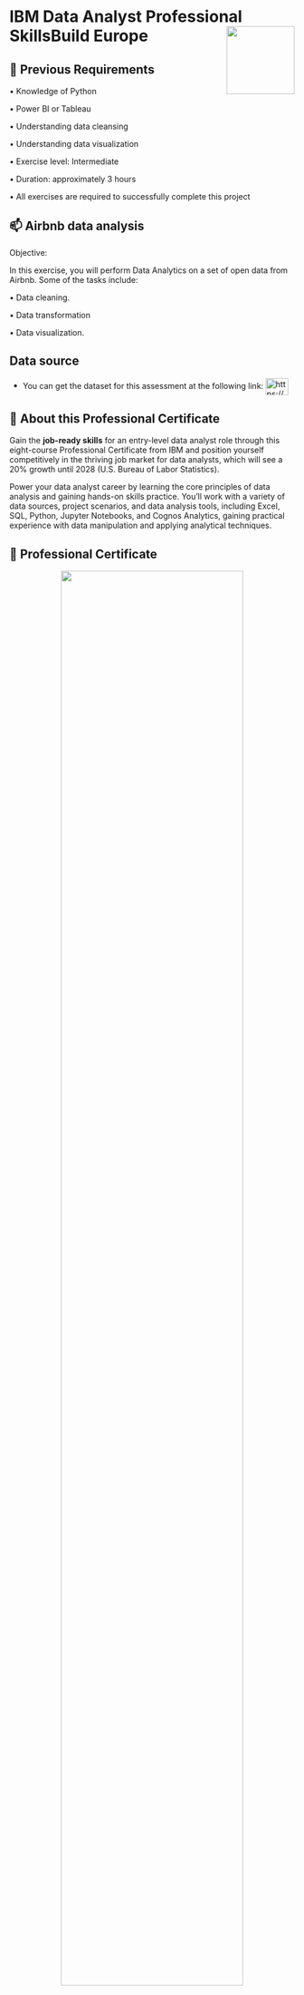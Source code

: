 # IBM Data Analyst Professional SkillsBuild Europe <img src="https://raw.githubusercontent.com/roshangrewal/IBM-Data-Science-Professional-Certification/master/IBM-Banner.png" align="right" width="120" />

## 💬 Previous Requirements

•  Knowledge of Python

•  Power BI or Tableau

•  Understanding data cleansing

•  Understanding data visualization

•  Exercise level: Intermediate

•  Duration: approximately 3 hours

•  All exercises are required to successfully complete this project


## 📫 Airbnb data analysis

Objective:

In this exercise, you will perform Data Analytics on a set of open data from Airbnb. Some of the tasks include:

•  Data cleaning.

•  Data transformation

•  Data visualization.

## Data source

- You can get the dataset for this assessment at the following link:
<a href="https://www.kaggle.com/datasets/arianazmoudeh/airbnbopendata" target="blank"><img align="center" src="https://www.kaggle.com/static/images/site-logo.svg" alt="https://www.kaggle.com/datasets/arianazmoudeh/airbnbopendata" height="30" width="40" /></a>

## 📍 About this Professional Certificate
Gain the **job-ready skills** for an entry-level data analyst role through this eight-course Professional Certificate from IBM and position yourself competitively in the thriving job market for data analysts, which will see a 20% growth until 2028 (U.S. Bureau of Labor Statistics).

Power your data analyst career by learning the core principles of data analysis and gaining hands-on skills practice. You’ll work with a variety of data sources, project scenarios, and data analysis tools, including Excel, SQL, Python, Jupyter Notebooks, and Cognos Analytics, gaining practical experience with data manipulation and applying analytical techniques.


## 🥇 Professional Certificate

<p align="center">
<img src="https://images.pling.com/img/00/00/23/87/12/1338836/1881c01cce4379e904efba450f8cadcf5fe5.gif" width=80% height=80%>

  
  - [x] [__IBM Data Analyst Capstone Project__](https://github.com/MrClodd/IBM-data-analyst-Airbnb-ByClod/blob/a0fe7573339a8296338b722f4300833b7845a0d7/Capstone_Project_Spanish.ipynb)

In this course you will apply various Data Analytics skills and techniques that you have learned as part of the previous courses in the IBM Data Analyst Professional Certificate. You will assume the role of an Associate Data Analyst who has recently joined the organization and be presented with a business challenge that requires data analysis to be performed on real-world datasets. 

<p align="center">
<img src="//" width=60% height=60%>
